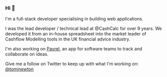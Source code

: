 ### Hi 👋

I'm a full-stack developer specialising in building web applications.

I was the lead developer / technical lead at @CashCalc for over 9 years. We developed it from an in-house spreadsheet into the market leader of Cashflow Modelling tools in the UK financial advice industry.

I'm also working on [Pavrel](www.pavrel.com), an app for software teams to track and collaborate on ideas.

Give me a follow on Twitter to keep up with what I'm working on: [@tomjnewton](https://twitter.com/tomjnewton)

<!--
**thetomnewton/thetomnewton** is a ✨ _special_ ✨ repository because its `README.md` (this file) appears on your GitHub profile.

Here are some ideas to get you started:

- 🔭 I’m currently working on ...
- 🌱 I’m currently learning ...
- 👯 I’m looking to collaborate on ...
- 🤔 I’m looking for help with ...
- 💬 Ask me about ...
- 📫 How to reach me: ...
- 😄 Pronouns: ...
- ⚡ Fun fact: ...
-->
